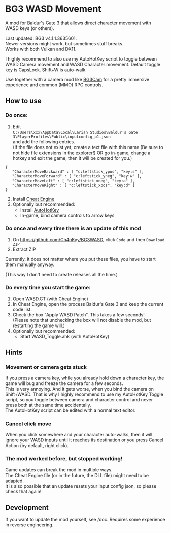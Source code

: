 # BG3 WASD Movement

A mod for Baldur's Gate 3 that allows direct character movement with WASD keys (or others).

Last updated: BG3 v4.1.1.3635601.  
Newer versions might work, but sometimes stuff breaks.  
Works with both Vulkan and DX11.

I highly recommend to also use my AutoHotKey script to toggle between WASD Camera movement
and WASD Character movement. Default toggle key is CapsLock. Shift+W is auto-walk.

Use together with a camera mod like [BG3Cam](https://github.com/shalzuth/BG3Cam) for a pretty
immersive experience
and common (MMO) RPG controls.

## How to use

### Do once:

1. Edit  
```C:\Users\xxx\AppData\Local\Larian Studios\Baldur's Gate 3\PlayerProfiles\Public\inputconfig_p1.json```  
and add the following entries.  
(If the file does not exist yet, create a text file with this name (Be sure to not hide file
extensions in the explorer!) OR go in-game, change a hotkey and exit the game, then it will be
created for you.)
```
{
   "CharacterMoveBackward" : [ "c:leftstick_ypos", "key:s" ],
   "CharacterMoveForward" : [ "c:leftstick_yneg", "key:w" ],
   "CharacterMoveLeft" : [ "c:leftstick_xneg", "key:a" ],
   "CharacterMoveRight" : [ "c:leftstick_xpos", "key:d" ]
}
```
2. Install [Cheat Engine](https://www.cheatengine.org/)
3. Optionally but recommended:
    * Install [AutoHotKey](https://www.autohotkey.com/)
    * In-game, bind camera controls to arrow keys

### Do once and every time there is an update of this mod

1. On https://github.com/Ch4nKyy/BG3WASD, click ```Code``` and then ```Download ZIP```
2. Extract ZIP

Currently, it does not matter where you put these files, you have to start them manually anyway.

(This way I don't need to create releases all the time.)

### Do every time you start the game:

1. Open WASD.CT (with Cheat Engine)
2. In Cheat Engine, open the process Baldur's Gate 3 and keep the current code list.
3. Check the box "Apply WASD Patch". This takes a few seconds!  
(Please note that unchecking the box will not disable the mod, but restarting the game will.)
4. Optionally but recommended:
    * Start WASD_Toggle.ahk (with AutoHotKey)

## Hints

### Movement or camera gets stuck

If you press a camera key, while you already hold down a character
key, the game will bug and freeze the camera for a few seconds.  
This is very annoying. And it gets worse, when you bind the camera on Shift+WASD.
That is why I highly recommend to use my AutoHotKey Toggle script, so you toggle between camera and
character control and never press both at the
same time accidentally.  
The AutoHotKey script can be edited with a normal text editor.

### Cancel click move

When you click somewhere and your character auto-walks, then it will ignore your WASD inputs until
it reaches its destination or you press Cancel Action (by default, right click).

### The mod worked before, but stopped working!

Game updates can break the mod in multiple ways.  
The Cheat Engine file (or in the future, the DLL file) might need to be adapted.  
It is also possible that an update resets your input config json, so please check that again!

## Development

If you want to update the mod yourself, see /doc.
Requires some experience in reverse engineering.
